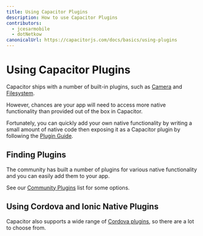```yaml
---
title: Using Capacitor Plugins
description: How to use Capacitor Plugins
contributors:
  - jcesarmobile
  - dotNetkow
canonicalUrl: https://capacitorjs.com/docs/basics/using-plugins
---
```


# Using Capacitor Plugins

Capacitor ships with a number of built-in plugins, such as [Camera](/docs/apis/camera) and [Filesystem](/docs/apis/filesystem).

However, chances are your app will need to access more native functionality than provided out of the box in Capacitor.

Fortunately, you can quickly add your own native functionality by writing a small amount of native code then exposing it as a Capacitor plugin by following the [Plugin Guide](/docs/plugins).

## Finding Plugins

The community has built a number of plugins for various native functionality and you can easily add them to your app.

See our [Community Plugins](/docs/plugins/community) list for some options.

## Using Cordova and Ionic Native Plugins

Capacitor also supports a wide range of [Cordova plugins](/docs/cordova/using-cordova-plugins), so there are a lot to choose from.
